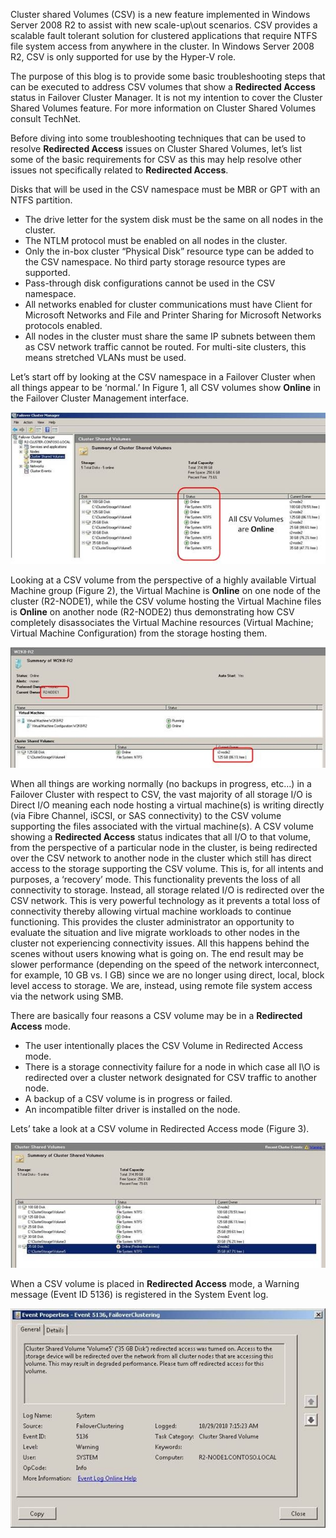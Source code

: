 <!-- TITLE: Troubleshooting Redirected Access On A Csv Volume -->

Cluster shared Volumes (CSV) is a new feature implemented in Windows Server 2008 R2 to assist with new scale-up\out scenarios. CSV provides a scalable fault tolerant solution for clustered applications that require NTFS file system access from anywhere in the cluster. In Windows Server 2008 R2, CSV is only supported for use by the Hyper-V role.

The purpose of this blog is to provide some basic troubleshooting steps that can be executed to address CSV volumes that show a **Redirected Access** status in Failover Cluster Manager. It is not my intention to cover the Cluster Shared Volumes feature. For more information on Cluster Shared Volumes consult TechNet.

Before diving into some troubleshooting techniques that can be used to resolve **Redirected Access** issues on Cluster Shared Volumes, let’s list some of the basic requirements for CSV as this may help resolve other issues not specifically related to **Redirected Access**.

Disks that will be used in the CSV namespace must be MBR or GPT with an NTFS partition.
* The drive letter for the system disk must be the same on all nodes in the cluster.
* The NTLM protocol must be enabled on all nodes in the cluster.
* Only the in-box cluster “Physical Disk” resource type can be added to the CSV namespace. No third party storage resource types are supported.
* Pass-through disk configurations cannot be used in the CSV namespace.
* All networks enabled for cluster communications must have Client for Microsoft Networks and File and Printer Sharing for Microsoft Networks protocols enabled.
* All nodes in the cluster must share the same IP subnets between them as CSV network traffic cannot be routed. For multi-site clusters, this means stretched VLANs must be used. 

Let’s start off by looking at the CSV namespace in a Failover Cluster when all things appear to be ‘normal.’ In Figure 1, all CSV volumes show **Online** in the Failover Cluster Management interface.

![6886 Clip Image 002 69 F 3 D 528](/uploads/6886-clip-image-002-69-f-3-d-528.jpg "6886 Clip Image 002 69 F 3 D 528")

Looking at a CSV volume from the perspective of a highly available Virtual Machine group (Figure 2), the Virtual Machine is **Online** on one node of the cluster (R2-NODE1), while the CSV volume hosting the Virtual Machine files is **Online** on another node (R2-NODE2) thus demonstrating how CSV completely disassociates the Virtual Machine resources (Virtual Machine; Virtual Machine Configuration) from the storage hosting them.

![5633 Clip Image 004 342 E 6 A 01](/uploads/5633-clip-image-004-342-e-6-a-01.jpg "5633 Clip Image 004 342 E 6 A 01")

When all things are working normally (no backups in progress, etc…) in a Failover Cluster with respect to CSV, the vast majority of all storage I/O is Direct I/O meaning each node hosting a virtual machine(s) is writing directly (via Fibre Channel, iSCSI, or SAS connectivity) to the CSV volume supporting the files associated with the virtual machine(s).  A CSV volume showing a **Redirected Access** status indicates that all I/O to that volume, from the perspective of a particular node in the cluster, is being redirected over the CSV network to another node in the cluster which still has direct access to the storage supporting the CSV volume.  This is, for all intents and purposes, a ‘recovery’ mode.  This functionality prevents the loss of all connectivity to storage.  Instead, all storage related I/O is redirected over the CSV network.  This is very powerful technology as it prevents a total loss of connectivity thereby allowing virtual machine workloads to continue functioning.  This provides the cluster administrator an opportunity to evaluate the situation and live migrate workloads to other nodes in the cluster not experiencing connectivity issues. All this happens behind the scenes without users knowing what is going on.  The end result may be slower performance (depending on the speed of the network interconnect, for example, 10 GB vs. I GB) since we are no longer using direct, local, block level access to storage.  We are, instead, using remote file system access via the network using SMB.

There are basically four reasons a CSV volume may be in a **Redirected Access** mode. 

* The user intentionally places the CSV Volume in Redirected Access mode.
* There is a storage connectivity failure for a node in which case all I\O is redirected over a cluster network designated for CSV traffic to another node.
* A backup of a CSV volume is in progress or failed.
* An incompatible filter driver is installed on the node.

Lets’ take a look at a CSV volume in Redirected Access mode (Figure 3).

![7041 Clip Image 006 1 D 1 Fe 8 C 5](/uploads/7041-clip-image-006-1-d-1-fe-8-c-5.jpg "7041 Clip Image 006 1 D 1 Fe 8 C 5")

When a CSV volume is placed in **Redirected Access** mode, a Warning message (Event ID 5136) is registered in the System Event log.

![4743 Clip Image 008 61 Ec 0 Cf 9](/uploads/4743-clip-image-008-61-ec-0-cf-9.jpg "4743 Clip Image 008 61 Ec 0 Cf 9")

